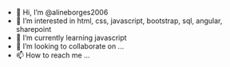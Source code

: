 - 👋 Hi, I’m @alineborges2006
- 👀 I’m interested in html, css, javascript, bootstrap, sql, angular, sharepoint
- 🌱 I’m currently learning javascript
- 💞️ I’m looking to collaborate on ...
- 📫 How to reach me ...

<!---
alineborges2006/alineborges2006 is a ✨ special ✨ repository because its `README.md` (this file) appears on your GitHub profile.
You can click the Preview link to take a look at your changes.
--->
